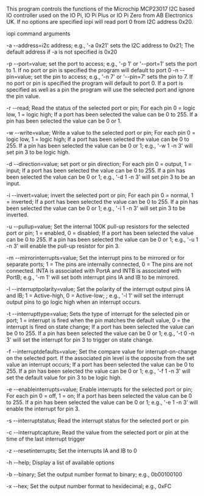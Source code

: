 This program controls the functions of the Microchip MCP23017 I2C based IO controller used on the IO Pi, IO Pi Plus or IO Pi Zero from AB Electronics UK.  If no options are specified iopi will read port 0 from I2C address 0x20.

iopi command arguments

-a --address=i2c address; e.g., '-a 0x21' sets the I2C address to 0x21; The default address if -a is not specified is 0x20

-p --port=value; set the port to access; e.g., '-p 1' or '--port=1' sets the port to 1.  If no port or pin is specified the program will default to port 0
-n --pin=value; set the pin to access; e.g., '-n 7' or '--pin=7' sets the pin to 7.  If no port or pin is specified the program will default to port 0.  If a port is specified as well as a pin the program will use the selected port and ignore the pin value.

-r --read; Read the status of the selected port or pin; For each pin 0 = logic low, 1 = logic high; If a port has been selected the value can be 0 to 255.  If a pin has been selected the value can be 0 or 1.

-w --write=value; Write a value to the selected port or pin; For each pin 0 = logic low, 1 = logic high; If a port has been selected the value can be 0 to 255.  If a pin has been selected the value can be 0 or 1;  e.g., '-w 1 -n 3' will set pin 3 to be logic high.

-d --direction=value; set port or pin direction; For each pin 0 = output, 1 = input; If a port has been selected the value can be 0 to 255.  If a pin has been selected the value can be 0 or 1;  e.g., '-d 1 -n 3' will set pin 3 to be an input.  

-i --invert=value; invert the selected port or pin; For each pin 0 = normal, 1 = inverted; If a port has been selected the value can be 0 to 255.  If a pin has been selected the value can be 0 or 1;  e.g., '-i 1 -n 3' will set pin 3 to be inverted.

-u --pullup=value; Set the internal 100K pull-up resistors for the selected port or pin; 1 = enabled, 0 = disabled; If a port has been selected the value can be 0 to 255.  If a pin has been selected the value can be 0 or 1;  e.g., '-u 1 -n 3' will enable the pull-up resistor for pin 3.

-m --mirrorinterrupts=value; Set the interrupt pins to be mirrored or for separate ports; 1 = The pins are internally connected, 0 = The pins are not connected. INTA is associated with PortA and INTB is associated with PortB;  e.g., '-m 1' will set both interrupt pins IA and IB to be mirrored.

-l --interruptpolarity=value; Set the polarity of the interrupt output pins IA and IB; 1 = Active-high, 0 = Active-low; ; e.g., '-l 1' will set the interrupt output pins to go logic high when an interrupt occurs.

-t --interrupttype=value; Sets the type of interrupt for the selected pin or port; 1 = interrupt is fired when the pin matches the default value, 0 = the interrupt is fired on state change; If a port has been selected the value can be 0 to 255.  If a pin has been selected the value can be 0 or 1; e.g., '-t 0 -n 3' will set the interrupt for pin 3 to trigger on state change.

-f --interruptdefaults=value; Set the compare value for interrupt-on-change on the selected port. If the associated pin level is the opposite from the set value an interrupt occurs; If a port has been selected the value can be 0 to 255.  If a pin has been selected the value can be 0 or 1;  e.g., '-f 1 -n 3' will set the default value for pin 3 to be logic high.

-e --enableinterrupts=value; Enable interrupts for the selected port or pin; For each pin 0 = off, 1 = on; If a port has been selected the value can be 0 to 255.  If a pin has been selected the value can be 0 or 1;  e.g., '-e 1 -n 3' will enable the interrupt for pin 3.

-s --interruptstatus; Read the interrupt status for the selected port or pin

-c --interruptcapture; Read the value from the selected port or pin at the time of the last interrupt trigger

-z --resetinterrupts; Set the interrupts IA and IB to 0

-h --help; Display a list of available options

-b --binary; Set the output number format to binary; e.g., 0b00100100

-x --hex; Set the output number format to hexidecimal; e.g., 0xFC
